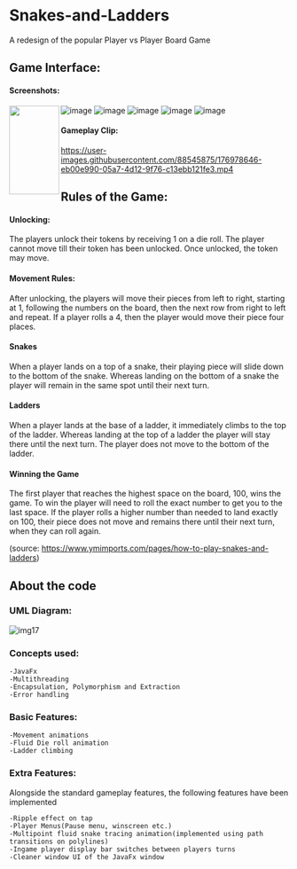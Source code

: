 # Snakes-and-Ladders
A redesign of the popular Player vs Player Board Game 
## Game Interface:
#### Screenshots:
<a href="https://user-images.githubusercontent.com/88545875/176979100-3080c7c5-2ea1-4f40-92c2-c7b0a37ea5cb.png"><img src="https://user-images.githubusercontent.com/88545875/176979100-3080c7c5-2ea1-4f40-92c2-c7b0a37ea5cb.png" align="left" height="160" width="90" ></a>
![image](https://user-images.githubusercontent.com/88545875/176979100-3080c7c5-2ea1-4f40-92c2-c7b0a37ea5cb.png)
![image](https://user-images.githubusercontent.com/88545875/176978862-b1b3a210-6fbd-4c80-9515-1f283f0c7464.png) 
![image](https://user-images.githubusercontent.com/88545875/176978930-841e6c1f-4aad-44eb-85db-481a35db8a72.png)
![image](https://user-images.githubusercontent.com/88545875/176979027-154a0ea5-28a5-447f-8646-dd811c4ea33d.png)
![image](https://user-images.githubusercontent.com/88545875/176979067-5b3919ab-ff3e-405c-a2bd-a36094bdf9fa.png)

#### Gameplay Clip: 
https://user-images.githubusercontent.com/88545875/176978646-eb00e990-05a7-4d12-9f76-c13ebb121fe3.mp4
## Rules of the Game:

#### Unlocking:
The players unlock their tokens by receiving 1 on a die roll. The player cannot move till their token has been unlocked. Once unlocked, the token may move.

#### Movement Rules:
After unlocking, the players will move their pieces from left to right, starting at 1, following the numbers on the board, then the next row from right to left and repeat. If a player rolls a 4, then the player would move their piece four places.

#### Snakes
When a player lands on a top of a snake, their playing piece will slide down to the bottom of the snake.
Whereas landing on the bottom of a snake the player will remain in the same spot until their next turn.

#### Ladders
When a player lands at the base of a ladder, it immediately climbs to the top of the ladder.
Whereas landing at the top of a ladder the player will stay there until the next turn. The player does not move to the bottom of the ladder.

#### Winning the Game
The first player that reaches the highest space on the board, 100, wins the game. To win the player will need to roll the exact number to get you to the last space. If the player rolls a higher number than needed to land exactly on 100, their piece does not move and remains there until their next turn, when they can roll again.

(source: https://www.ymimports.com/pages/how-to-play-snakes-and-ladders)
## About the code
### UML Diagram:
![img17](https://user-images.githubusercontent.com/88545875/176978591-829545b1-352b-4fde-aca7-cefbeac54b36.jpg)
### Concepts used:
    -JavaFx 
    -Multithreading 
    -Encapsulation, Polymorphism and Extraction 
    -Error handling 


### Basic Features:
    -Movement animations 
    -Fluid Die roll animation
    -Ladder climbing


### Extra Features:
Alongside the standard gameplay features, the following features have been implemented

    -Ripple effect on tap
    -Player Menus(Pause menu, winscreen etc.)
    -Multipoint fluid snake tracing animation(implemented using path transitions on polylines)
    -Ingame player display bar switches between players turns
    -Cleaner window UI of the JavaFx window
